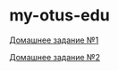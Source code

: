 # my-otus-edu

<a href="https://github.com/aytugana/my-otus-edu/tree/master/lesson-01">Домашнее задание №1</a>

<a href="https://github.com/aytugana/my-otus-edu/tree/master/lesson-02">Домашнее задание №2</a>
